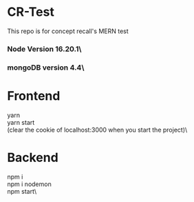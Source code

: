 # CR-Test
This repo is for concept recall's MERN test

### Node Version 16.20.1\
### mongoDB version 4.4\

# Frontend
yarn\
yarn start\
(clear the cookie of localhost:3000 when you start the project)\

# Backend
npm i\
npm i nodemon\
npm start\


